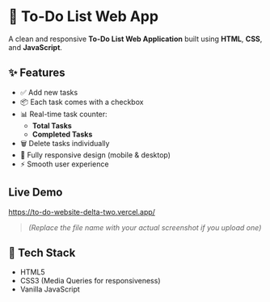 # 📝 To-Do List Web App

A clean and responsive **To-Do List Web Application** built using **HTML**, **CSS**, and **JavaScript**.

## ✨ Features

- ✅ Add new tasks
- 📦 Each task comes with a checkbox
- 📊 Real-time task counter:
  - **Total Tasks**
  - **Completed Tasks**
- 🗑️ Delete tasks individually
- 📱 Fully responsive design (mobile & desktop)
- ⚡ Smooth user experience

## Live Demo

https://to-do-website-delta-two.vercel.app/

> *(Replace the file name with your actual screenshot if you upload one)*

## 🚀 Tech Stack

- HTML5
- CSS3 (Media Queries for responsiveness)
- Vanilla JavaScript
